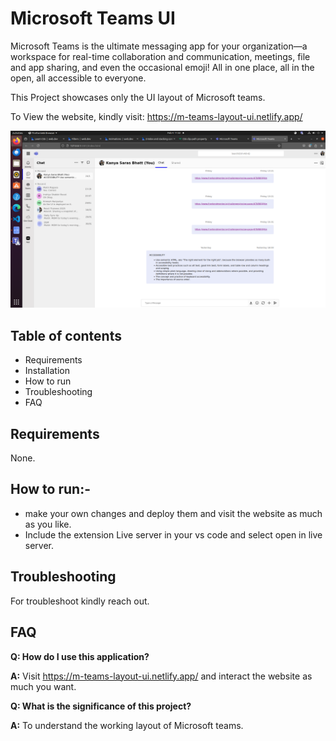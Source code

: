 # Microsoft Teams UI

Microsoft Teams is the ultimate messaging app for your organization—a workspace for real-time collaboration and communication, meetings, file and app sharing, and even the occasional emoji! All in one place, all in the open, all accessible to everyone.

This Project showcases only the UI layout of Microsoft teams.

To View the website, kindly visit: https://m-teams-layout-ui.netlify.app/

![Microsoft teams layout](./images/teams-ui-photo.png "Microsoft teams layout")

## Table of contents

- Requirements
- Installation
- How to run
- Troubleshooting
- FAQ

## Requirements

None.

## How to run:-

- make your own changes and deploy them and visit the website as much as you like.
- Include the extension Live server in your vs code and select open in live server.

## Troubleshooting

For troubleshoot kindly reach out.

## FAQ

**Q: How do I use this application?**

**A:** Visit https://m-teams-layout-ui.netlify.app/ and interact the website as much you want.

**Q: What is the significance of this project?**

**A:** To understand the working layout of Microsoft teams.
